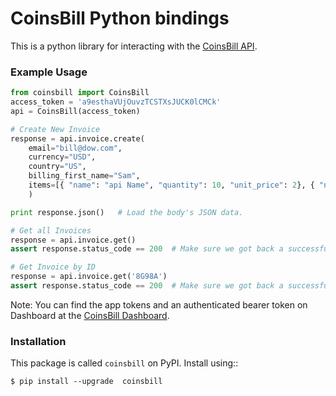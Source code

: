 # CoinsBill Python bindings 


This is a python library for interacting with the [CoinsBill API](hhttps://www.coinsbill.com/developers).

### Example Usage

```python
from coinsbill import CoinsBill
access_token = 'a9esthaVUjOuvzTCSTXsJUCK0lCMCk'
api = CoinsBill(access_token)

# Create New Invoice
response = api.invoice.create( 
    email="bill@dow.com",
    currency="USD",
    country="US",
    billing_first_name="Sam",
    items=[{ "name": "api Name", "quantity": 10, "unit_price": 2}, { "name": "api 2", "quantity": "4", "unit_price": 3 }] 
    )

print response.json()   # Load the body's JSON data.

# Get all Invoices
response = api.invoice.get()
assert response.status_code == 200  # Make sure we got back a successful response.

# Get Invoice by ID
response = api.invoice.get('8G98A')
assert response.status_code == 200  # Make sure we got back a successful response.

```

Note:  You can find the app tokens and an authenticated bearer token on Dashboard at the [CoinsBill Dashboard](https://www.coinsbill.com/dashboard).

### Installation 

This package is called ``coinsbill`` on PyPI. Install using::

    $ pip install --upgrade  coinsbill















